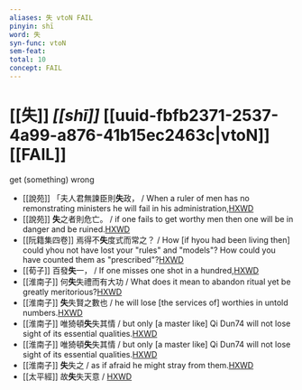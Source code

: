 ```yaml
---
aliases: 失 vtoN FAIL
pinyin: shī
word: 失
syn-func: vtoN
sem-feat: 
total: 10
concept: FAIL 
---
```

# [[失]] *[[shī]]*  [[uuid-fbfb2371-2537-4a99-a876-41b15ec2463c|vtoN]] [[FAIL]]
get (something) wrong
 - [[說苑]] 「夫人君無諫臣則**失**政，
                     / When a ruler of men has no remonstrating ministers he will fail in his administration,[HXWD](https://hxwd.org/textview.html?location=CH1a0907_CHANT_003-21a.13)
 - [[說苑]] **失**之者則危亡。
                     / if one fails to get worthy men then one will be in danger and be ruined.[HXWD](https://hxwd.org/textview.html?location=CH1a0907_CHANT_008-5a.80)
 - [[阮籍集四卷]] 焉得不**失**度式而常之？ / How [if hyou had been living then] could yhou not have lost your "rules" and "models"? How could you have counted them as "prescribed"?[HXWD](https://hxwd.org/textview.html?location=CH2b1558_CHANT_004-19a.22)
 - [[荀子]] 百發**失**一， / If one misses one shot in a hundred,[HXWD](https://hxwd.org/textview.html?location=KR3a0002_tls_001-14a.2)
 - [[淮南子]] 何**失**失禮而有大功 / What does it mean to abandon ritual yet be greatly meritorious?[HXWD](https://hxwd.org/textview.html?location=KR3j0010_tls_013-18a.37)
 - [[淮南子]] **失**失賢之數也 / he will lose [the services of] worthies in untold numbers.[HXWD](https://hxwd.org/textview.html?location=KR3j0010_tls_013-23a.6)
 - [[淮南子]] 唯猗頓**失**失其情 / but only [a master like] Qi Dun74 will not lose sight of its essential qualities.[HXWD](https://hxwd.org/textview.html?location=KR3j0010_tls_013-27a.19)
 - [[淮南子]] 唯猗頓**失**失其情 / but only [a master like] Qi Dun74 will not lose sight of its essential qualities.[HXWD](https://hxwd.org/textview.html?location=KR3j0010_tls_013-27a.19)
 - [[淮南子]] **失**失之 / as if afraid he might stray from them.[HXWD](https://hxwd.org/textview.html?location=KR3j0010_tls_013-6a.10)
 - [[太平經]] 故**失**失天意 / [HXWD](https://hxwd.org/textview.html?location=KR5e0001_tls_003-29a.1286)